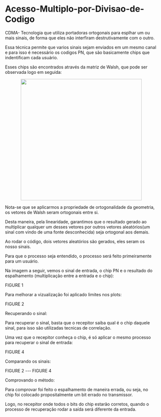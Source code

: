 # Acesso-Multiplo-por-Divisao-de-Codigo
 CDMA- Tecnologia que utiliza portadoras ortogonais para esplhar um ou mais sinais, de forma que eles não interfiram destrutivamente com o outro.

 Essa técnica permite que varios sinais sejam enviados em um mesmo canal e para isso é necessário os codigos PN, que são basicamente chips que indentificam cada usuário. 
 
 Esses chips são encontrados através da matriz de Walsh, que pode ser observada logo em seguida:

<div align="center">
<img src="https://user-images.githubusercontent.com/95134472/210793466-a99855a8-9c97-40f4-83ae-733744a2d038.png" width="400px" />
</div>

 Nota-se que se aplicarmos a propriedade de ortogonalidade da geometria, os vetores de Walsh seram ortogonais entre si.
 
 Desta maneira, pela linearidade, garantimos que o resultado gerado ao multiplicar qualquer um desses vetores por outros vetores aleatórios(um sinal com vindo de uma fonte desconhecida) seja ortogonal aos demais. 
 
Ao rodar o código, dois vetores aleatórios são gerados, eles seram os nosso sinais.

Para que o processo seja entendido, o processo será feito primeiramente para um usuário.

Na imagem a seguir, vemos o sinal de entrada, o chip PN e o resultado do espalhamento (multiplicação entre a entrada e o chip):

FIGURE 1

Para melhorar a vizualização foi aplicado limites nos plots:

FIGURE 2

Recuperando o sinal:

Para recuperar o sinal, basta que o recepitor saiba qual é o chip daquele sinal, para isso são utilizadas tecnicas de correlação.

Uma vez que o recepitor conheça o chip, é só aplicar o mesmo processo para recuperar o sinal de entrada:

FIGURE 4

Comparando os sinais:

FIGURE 2 --- FIGURE 4

Comprovando o método:

Para comprovar foi feito o espalhamento de maneira errada, ou seja, no chip foi colocado propositalmente um bit errado no transmissor.

Logo, no recepitor onde todos o bits do chip estarão corretos, quando o processo de recuperação rodar a saída será diferente da entrada.





